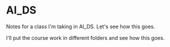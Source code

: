 # AI_DS
Notes for a class I'm taking in AI_DS. 
Let's see how this goes. 

I'll put the course work in different folders and see how this goes.